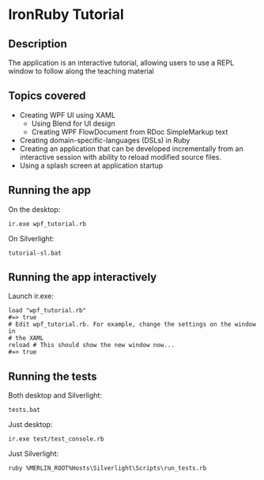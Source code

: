IronRuby Tutorial
=================

Description
-----------

The application is an interactive tutorial, allowing users to use a REPL window to
follow along the teaching material

Topics covered
--------------

- Creating WPF UI using XAML
  - Using Blend for UI design
  - Creating WPF FlowDocument from RDoc SimpleMarkup text
- Creating domain-specific-languages (DSLs) in Ruby
- Creating an application that can be developed incrementally from an
  interactive session with ability to reload modified source files.
- Using a splash screen at application startup

Running the app
---------------

On the desktop:

    ir.exe wpf_tutorial.rb

On Silverlight:

    tutorial-sl.bat

Running the app interactively
-----------------------------

Launch ir.exe:

    load "wpf_tutorial.rb"
    #=> true
    # Edit wpf_tutorial.rb. For example, change the settings on the window in
    # the XAML
    reload # This should show the new window now...
    #=> true

Running the tests
-----------------

Both desktop and Silverlight:

    tests.bat

Just desktop:

    ir.exe test/test_console.rb

Just Silverlight:

    ruby %MERLIN_ROOT%Hosts\Silverlight\Scripts\run_tests.rb

